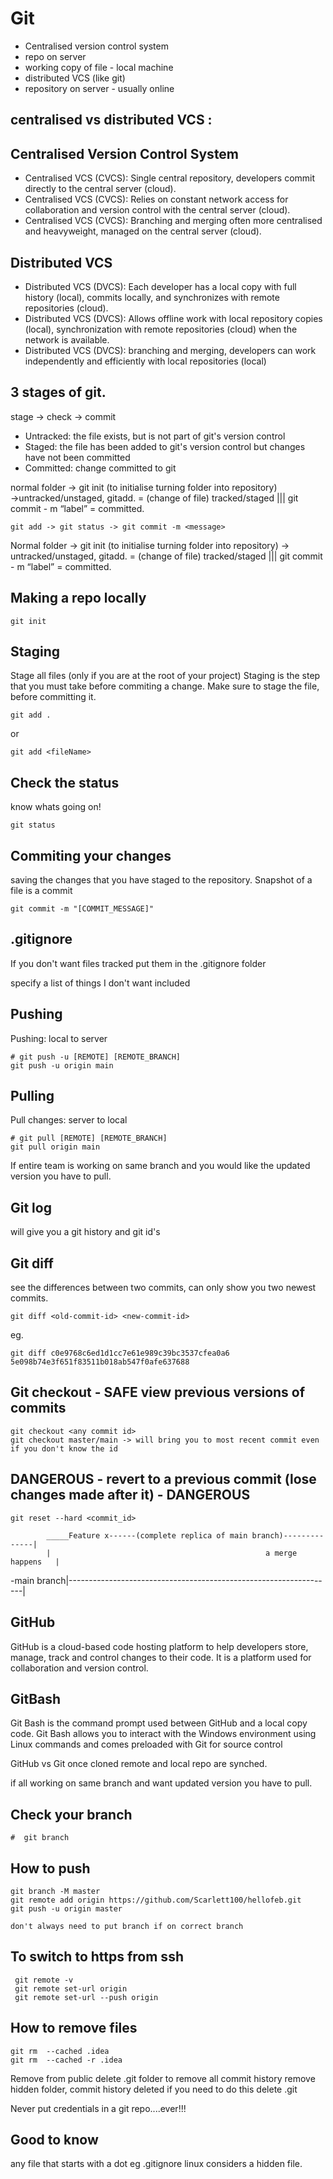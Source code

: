 #  Git


* Centralised version control system
* repo on server
* working copy of file - local machine
* distributed VCS (like git)
* repository on server - usually online

## centralised vs distributed VCS :

## Centralised Version Control System
* Centralised VCS (CVCS): Single central repository, developers commit directly to the central server (cloud).
* Centralised VCS (CVCS): Relies on constant network access for collaboration and version control with the central server (cloud).
* Centralised VCS (CVCS): Branching and merging often more centralised and heavyweight, managed on the central server (cloud).

## Distributed VCS

* Distributed VCS (DVCS): Each developer has a local copy with full history (local), commits locally, and synchronizes with remote repositories (cloud).
* Distributed VCS (DVCS): Allows offline work with local repository copies (local), synchronization with remote repositories (cloud) when the network is available.
* Distributed VCS (DVCS): branching and merging,  developers can work independently and efficiently with local repositories (local)

## 3 stages of git.
stage → check →  commit

* Untracked: the file exists, but is not part of git's version control
* Staged: the file has been added to git's version control but changes have not been committed
* Committed: change committed to git

normal folder → git init (to initialise turning folder into repository) →untracked/unstaged,  gitadd. = (change of file) tracked/staged ||| git commit - m “label” = committed.
```
git add -> git status -> git commit -m <message>
```
Normal folder → git init (to initialise turning folder into repository) → untracked/unstaged,  gitadd. = (change of file) tracked/staged ||| git commit - m “label” = committed.

## Making a repo locally
```
git init
```


## Staging
Stage all files (only if you are at the root of your project)
Staging is the step that you must take before commiting a change.
Make sure to stage the file, before committing it.
```
git add .
```
or 
```
git add <fileName>
```

##  Check the status
know whats going on!
```
git status
```

##  Commiting your changes
saving the changes that you have staged to the repository.
Snapshot of a file is a commit
```
git commit -m "[COMMIT_MESSAGE]"
```

## .gitignore

If you don't want files tracked put them in the  .gitignore folder

specify a list of things I don't want included


## Pushing 
Pushing: local to server
```
# git push -u [REMOTE] [REMOTE_BRANCH]
git push -u origin main
```

## Pulling
Pull changes: server to local
```
# git pull [REMOTE] [REMOTE_BRANCH]
git pull origin main
```
If entire team is working on same branch and you would like the  updated version you have to pull.

## Git log
will give you a git history and git id's

## Git diff
see the differences between two commits, can only show you two newest commits.
```
git diff <old-commit-id> <new-commit-id>
```
eg.
```
git diff c0e9768c6ed1d1cc7e61e989c39bc3537cfea0a6 5e098b74e3f651f83511b018ab547f0afe637688
```

## Git checkout - SAFE view previous versions of commits
```
git checkout <any commit id>
git checkout master/main -> will bring you to most recent commit even if you don't know the id
```

## DANGEROUS - revert to a previous commit (lose changes made after it) - DANGEROUS
```
git reset --hard <commit_id>
```


            _____Feature x------(complete replica of main branch)--------------|
            |                                                a merge happens   |
-main branch|------------------------------------------------------------------|

## GitHub
GitHub is a cloud-based code hosting platform to help developers store, manage, track and control changes to their code. 
It is a platform used for collaboration and version control.

## GitBash
Git Bash is the command prompt used between GitHub and a local copy code.
Git Bash allows you to interact with the Windows environment using Linux commands and comes preloaded with Git for source control

GitHub vs Git 
once cloned remote and local repo are synched.

if all working on same branch and want updated version you have to pull.

## Check your branch
```
#  git branch
```

## How to push
```
git branch -M master
git remote add origin https://github.com/Scarlett100/hellofeb.git
git push -u origin master

don't always need to put branch if on correct branch
```

## To switch to https from ssh
```
 git remote -v
 git remote set-url origin 
 git remote set-url --push origin
```

## How to remove files
```
git rm  --cached .idea
git rm  --cached -r .idea
```

Remove from public
delete .git folder to remove all commit history
remove hidden folder, commit history deleted if you need to do this delete .git

Never put credentials in a git repo....ever!!!

## Good to know
any file that starts with a dot eg .gitignore linux considers a hidden file.









